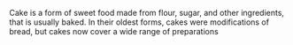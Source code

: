 

Cake is a form of sweet food made from flour, sugar, and other ingredients, that is usually baked. In their oldest forms, cakes were modifications of bread, but cakes now cover a wide range of preparations 

